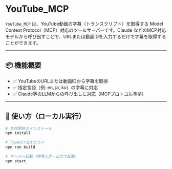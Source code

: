 # YouTube_MCP

`YouTube_MCP` は、YouTube動画の字幕（トランスクリプト）を取得する Model Context Protocol（MCP）対応のツールサーバーです。Claude などのMCP対応モデルから呼び出すことで、URLまたは動画IDを入力するだけで字幕を取得することができます。

---

## 📦 機能概要

- ✅ YouTubeのURLまたは動画IDから字幕を取得
- ✅ 指定言語（例: en, ja, ko）の字幕に対応
- ✅ Claude等のLLMからの呼び出しに対応（MCPプロトコル準拠）

---

## 🚀 使い方（ローカル実行）

```bash
# 依存関係のインストール
npm install

# TypeScriptビルド
npm run build

# サーバー起動（標準入力・出力で起動）
npm start

